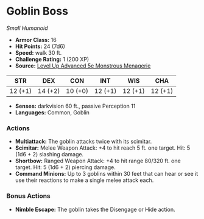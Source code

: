 # Goblin Boss

*Small* *Humanoid*

- **Armor Class:** 16
- **Hit Points:** 24 (7d6)
- **Speed:** walk 30 ft.
- **Challenge Rating:** 1 (200 XP)
- **Source:** [Level Up Advanced 5e Monstrous Menagerie](https://www.levelup5e.com)

| STR | DEX | CON | INT | WIS | CHA |
| --- | --- | --- | --- | --- | --- |
| 12 (+1) | 14 (+2) | 10 (+0) | 12 (+1) | 12 (+1) | 12 (+1) |

- **Senses:** darkvision 60 ft., passive Perception 11
- **Languages:** Common, Goblin
### Actions
- **Multiattack:** The goblin attacks twice with its scimitar.
- **Scimitar:** Melee Weapon Attack: +4 to hit  reach 5 ft.  one target. Hit: 5 (1d6 + 2) slashing damage.
- **Shortbow:** Ranged Weapon Attack: +4 to hit  range 80/320 ft.  one target. Hit: 5 (1d6 + 2) piercing damage.
- **Command Minions:** Up to 3 goblins within 30 feet that can hear or see it use their reactions to make a single melee attack each.
### Bonus Actions
- **Nimble Escape:** The goblin takes the Disengage or Hide action.
